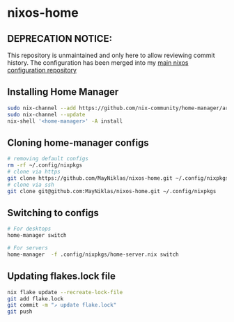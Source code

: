 # nixos-home

## DEPRECATION NOTICE:
This repository is unmaintained and only here to allow reviewing commit history. The configuration has been merged into my [main nixos configuration repository](https://github.com/mayniklas/nixos)

## Installing Home Manager

```bash
sudo nix-channel --add https://github.com/nix-community/home-manager/archive/master.tar.gz home-manager
sudo nix-channel --update
nix-shell '<home-manager>' -A install
```

## Cloning home-manager configs
```bash
# removing default configs
rm -rf ~/.config/nixpkgs
# clone via https
git clone https://github.com/MayNiklas/nixos-home.git ~/.config/nixpkgs
# clone via ssh
git clone git@github.com:MayNiklas/nixos-home.git ~/.config/nixpkgs
```

## Switching to configs
```bash
# For desktops
home-manager switch

# For servers
home-manager  -f .config/nixpkgs/home-server.nix switch
```

## Updating flakes.lock file
```bash
nix flake update --recreate-lock-file
git add flake.lock
git commit -m "↗️ update flake.lock"
git push
```
